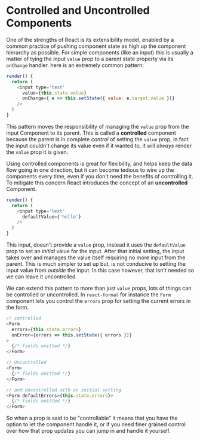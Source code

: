# Controlled and Uncontrolled Components

One of the strengths of React is its extensibility model, enabled by a common practice of pushing component state
as high up the component hierarchy as possible. For simple components (like an input) this
is usually a matter of tying the input `value` prop to a parent state property via its `onChange` handler.
here is an extremely common pattern:

```js
render() {
  return (
    <input type='text'
      value={this.state.value}
      onChange={ e => this.setState({ value: e.target.value })}
    />
  )
}
```

This pattern moves the responsibility of managing the `value` prop from the input Component to its parent.
This is called a __controlled__ component because the parent is in complete _control_ of setting the `value` prop,
in fact the input couldn't change its value even if it wanted to, it will _always_ render the `value` prop it is given.

Using controlled components is great for flexibility, and helps keep the data flow going in one direction,
but it can become tedious to wire up the components every time, even if you don't need the benefits of controlling it.
To mitigate this concern React introduces the concept of an __uncontrolled__ Component.

```js
render() {
  return (
    <input type='text'
      defaultValue={'hello'}
    />
  )
}
```

This input, doesn't provide a `value` prop, instead it uses the `defaultValue` prop to set an _initial_
value for the input. After that initial setting, the input takes over and manages the value itself requiring
no more input from the parent. This is much simpler to set up but, is not conducive to setting the input value
from _outside_ the input. In this case however, that isn't needed so we can leave it uncontrolled.

We can extend this pattern to more than just `value` props, lots of things can be controlled or uncontrolled.
In `react-formal` for instance the `Form` component lets you control the `errors` prop for setting
the current errors in the form.

```js
// controlled
<Form
  errors={this.state.errors}
  onError={errors => this.setState({ errors })}
>
  {/* fields omitted */}
</Form>

// Uncontrolled
<Form>
  {/* fields omitted */}
</Form>

// and Uncontrolled with an initial setting
<Form defaultErrors={this.state.errors}>
  {/* fields omitted */}
</Form>
```

So when a prop is said to be "controllable" it means that you have the option to let the component handle it, or if you need finer grained control over how that prop updates you can jump in and handle it yourself.
